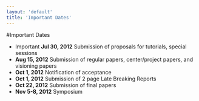```yaml
---
layout: 'default'
title: 'Important Dates'
---
```


#Important Dates

 * <span class="label label-important">Important</span> **Jul 30, 2012** Submission of proposals for tutorials, special sessions
 * **Aug 15, 2012** Submission of regular papers, center/project papers, and visioning papers
 * **Oct 1, 2012** Notification of acceptance
 * **Oct 1, 2012** Submission of 2 page Late Breaking Reports
 * **Oct 22, 2012** Submission of final papers
 * **Nov 5-8, 2012** Symposium
